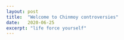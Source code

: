 ```yaml
---
layout: post
title:  "Welcome to Chinmoy controversies"
date:   2020-06-25
excerpt: "life force yourself"
---
```

